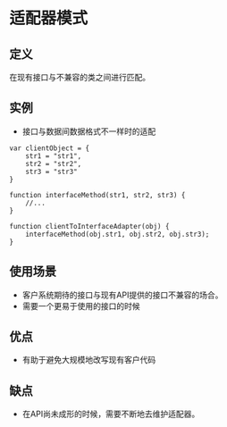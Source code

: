 # 适配器模式

## 定义
在现有接口与不兼容的类之间进行匹配。

## 实例
* 接口与数据间数据格式不一样时的适配
```
var clientObject = {
    str1 = "str1",
    str2 = "str2",
    str3 = "str3"
}

function interfaceMethod(str1, str2, str3) {
    //...
}

function clientToInterfaceAdapter(obj) {
    interfaceMethod(obj.str1, obj.str2, obj.str3);
}
```

## 使用场景
* 客户系统期待的接口与现有API提供的接口不兼容的场合。
* 需要一个更易于使用的接口的时候

## 优点
* 有助于避免大规模地改写现有客户代码

## 缺点
* 在API尚未成形的时候，需要不断地去维护适配器。